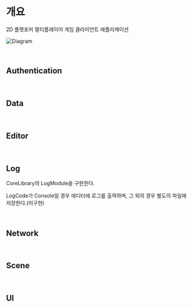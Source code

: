 # 개요
2D 플랫포머 멀티플레이어 게임 클라이언트 애플리케이션

![Diagram](https://github.com/user-attachments/assets/cf99c502-45c3-4c2c-b098-7f3648bf6708)

<br/>

## Authentication

<br/>

## Data

<br/>

## Editor

<br/>

## Log
CoreLibrary의 LogModule을 구현한다.

LogCode가 Console일 경우 에디터에 로그를 출력하며, 그 외의 경우 별도의 파일에 저장한다.(미구현)

<br/>

## Network

<br/>

## Scene

<br/>

## UI